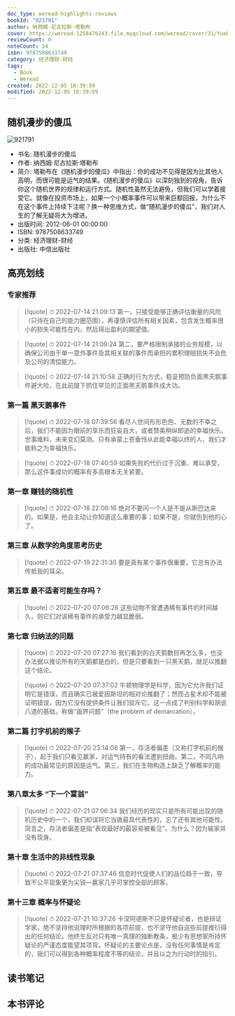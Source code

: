 ```yaml
---
doc_type: weread-highlights-reviews
bookId: "921791"
author: 纳西姆·尼古拉斯·塔勒布
cover: https://weread-1258476243.file.myqcloud.com/weread/cover/31/YueWen_921791/t7_YueWen_921791.jpg
reviewCount: 0
noteCount: 14
isbn: 9787508633749
category: 经济理财-财经
tags:
  - Book
  - Weread
created: 2022-12-05 16:39:59
modified: 2022-12-05 16:39:59
---
```


## 随机漫步的傻瓜

![921791](https://weread-1258476243.file.myqcloud.com/weread/cover/31/YueWen_921791/t7_YueWen_921791.jpg)
- 书名: 随机漫步的傻瓜
- 作者: 纳西姆·尼古拉斯·塔勒布
- 简介: 塔勒布在《随机漫步的傻瓜》中指出：你的成功不见得是因为比其他人高明，而很可能是运气的结果。《随机漫步的傻瓜》以深刻独到的视角，告诉你这个随机世界的规律和运行方式。随机性虽然无法避免，但我们可以学着接受它。就像在投资市场上，如果一个小概率事件可以带来巨额回报，为什么不在这个事件上持续下注呢？换一种思维方式，做“随机漫步的傻瓜”，我们对人生的了解无疑将大为增进。
- 出版时间: 2012-06-01 00:00:00
- ISBN: 9787508633749
- 分类: 经济理财-财经
- 出版社: 中信出版社

## 高亮划线

### 专家推荐


> [!quote] ⏱ 2022-07-14 21:09:13
> 第一，只接受能够正确评估衡量的风险（只待在自己的能力圈范围），再谨慎评估所有相关因素，包含发生概率很小的损失可能性在内，然后得出盈利的期望值。
 


> [!quote] ⏱ 2022-07-14 21:09:24
> 第二，要严格限制承接的业务规模，以确保公司由于单一意外事件及其相关联的事件而承担的累积理赔损失不会危及公司的清偿能力。
 


> [!quote] ⏱ 2022-07-14 21:10:58
> 正确的行为方式，稳妥预防负面黑天鹅事件避大险，在此前提下抓住罕见的正面黑天鹅事件成大功。
 


### 第一篇 黑天鹅事件


> [!quote] ⏱ 2022-07-18 07:39:56
> 看尽人世间形形色色、无数的不幸之后，我们不能因为眼前的享乐而狂妄自大，或者赞美稍纵即逝的幸福快乐。世事难料，未来变幻莫测。只有承蒙上苍垂怜从此能幸福以终的人，我们才能称之为幸福快乐。
 


> [!quote] ⏱ 2022-07-18 07:40:59
> 如果失败的代价过于沉重、难以承受，那么这件事成功的概率有多高根本无关紧要。
 


### 第一章 赚钱的随机性


> [!quote] ⏱ 2022-07-18 22:06:16
> 绝对不要问一个人是不是从斯巴达来的。如果是，他会主动让你知道这么重要的事；如果不是，你就伤到他的心了。
 


### 第三章 从数学的角度思考历史


> [!quote] ⏱ 2022-07-19 22:31:30
> 要是真有某个事件很重要，它总有办法传抵我的耳朵。
 


### 第五章 最不适者可能生存吗？


> [!quote] ⏱ 2022-07-20 07:06:26
> 这些动物不曾遭遇稀有事件的时间越久，则它们对该稀有事件的承受力越显脆弱。
 


### 第七章 归纳法的问题


> [!quote] ⏱ 2022-07-20 07:27:16
> 我们看到的白天鹅数目再怎么多，也没办法据以推论所有的天鹅都是白的，但是只要看到一只黑天鹅，就足以推翻这个结论。
 


> [!quote] ⏱ 2022-07-20 07:37:02
> 牛顿物理学是科学，因为它允许我们证明它是错误，而且确实已被爱因斯坦的相对论推翻了；然而占星术却不能被证明错误，因为它没有提供条件让我们驳斥它。这一点成了判别科学和胡说八道的基础，称做“画界问题”（the problem of demarcation）。
 


### 第二篇 打字机前的猴子


> [!quote] ⏱ 2022-07-20 23:14:08
> 第一，存活者偏差（又称打字机前的猴子），起于我们只看见赢家，对运气持有的看法遭到扭曲。第二，不同凡响的成功最常见的原因是运气。第三，我们在生物构造上缺乏了解概率的能力。
 


### 第八章太多 “下一个富翁”


> [!quote] ⏱ 2022-07-21 07:06:34
> 我们经历的现实只是所有可能出现的随机历史中的一个，我们却误将它当做最具代表性的，忘了还有其他可能性。简言之，存活者偏差是指“表现最好的最容易被看见”。为什么？因为输家并没有现身。
 


### 第十章 生活中的非线性现象


> [!quote] ⏱ 2022-07-21 07:37:46
> 信息时代促使人们的品位趋于一致，导致不公平现象更为尖锐—赢家几乎可掌控全部的顾客。
 


### 第十三章 概率与怀疑论


> [!quote] ⏱ 2022-07-21 10:37:26
> 卡涅阿德斯不只是怀疑论者，也是辩证学家，绝不坚持他说理时所根据的各项前提，也不坚守他自这些前提推衍得出的任何结论。他终生反对只有唯一真理的独断教条，极少有思想家所持怀疑论的严谨态度能望其项背。怀疑论的主要论点是，没有任何事情是肯定的，我们可以得到各种概率程度不等的结论，并且以之为行动时的指引。
 



## 读书笔记


## 本书评论

